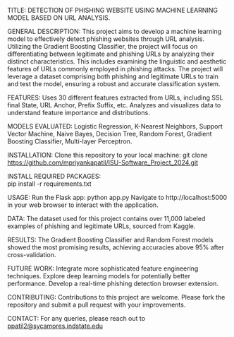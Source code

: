 TITLE: 
DETECTION OF PHISHING WEBSITE USING MACHINE LEARNING MODEL BASED ON URL ANALYSIS.

GENERAL DESCRIPTION:
This project aims to develop a machine learning model to effectively detect phishing websites through URL analysis. Utilizing the Gradient Boosting Classifier, the project will focus on differentiating between legitimate and phishing URLs by analyzing their distinct characteristics. This includes examining the linguistic and aesthetic features of URLs commonly employed in phishing attacks. The project will leverage a dataset comprising both phishing and legitimate URLs to train and test the model, ensuring a robust and accurate classification system.


FEATURES:
Uses 30 different features extracted from URLs, including SSL final State, URL Anchor, Prefix Suffix, etc.
Analyzes and visualizes data to understand feature importance and distributions.


MODELS EVALUATED:
Logistic Regression,
K-Nearest Neighbors,
Support Vector Machine,
Naive Bayes,
Decision Tree,
Random Forest,
Gradient Boosting Classifier,
Multi-layer Perceptron.


INSTALLATION:
Clone this repository to your local machine:
git clone https://github.com/mpriyankapatil/ISU-Software_Project_2024.git

INSTALL REQUIRED PACKAGES:      
pip install -r requirements.txt


USAGE:
Run the Flask app:
python app.py
Navigate to http://localhost:5000 in your web browser to interact with the application.

DATA:
The dataset used for this project contains over 11,000 labeled examples of phishing and legitimate URLs, sourced from Kaggle.

RESULTS:
The Gradient Boosting Classifier and Random Forest models showed the most promising results, achieving accuracies above 95% after cross-validation.

FUTURE WORK:
Integrate more sophisticated feature engineering techniques.
Explore deep learning models for potentially better performance.
Develop a real-time phishing detection browser extension.

CONTRIBUTING:
Contributions to this project are welcome. Please fork the repository and submit a pull request with your improvements.


CONTACT:
For any queries, please reach out to ppatil2@sycamores.indstate.edu

